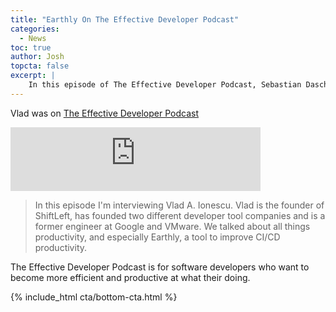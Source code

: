 ```yaml
---
title: "Earthly On The Effective Developer Podcast"
categories:
  - News
toc: true
author: Josh
topcta: false
excerpt: |
    In this episode of The Effective Developer Podcast, Sebastian Daschner talks with Vlad about all things productivity, and especially Earthly, a tool to improve CI/CD productivity.
---
```


Vlad was on [The Effective Developer Podcast](https://podcasters.spotify.com/pod/show/effective-developer/episodes/67---Interview-With-Vlad-A--Ionescu-e26or8q)

<iframe src="https://podcasters.spotify.com/pod/show/effective-developer/embed/episodes/67---Interview-With-Vlad-A--Ionescu-e26or8q/a-aa3ug9i" height="102px" width="400px" frameborder="0" scrolling="no"></iframe>

> In this episode I'm interviewing Vlad A. Ionescu. Vlad is the founder of ShiftLeft, has founded two different developer tool companies and is a former engineer at Google and VMware. We talked about all things productivity, and especially Earthly, a tool to improve CI/CD productivity.

The Effective Developer Podcast is for software developers who want to become more efficient and productive at what their doing.

{% include_html cta/bottom-cta.html %}
